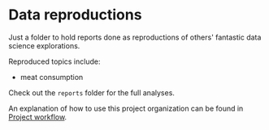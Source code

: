 # Data reproductions

Just a folder to hold reports done as reproductions of others' fantastic data science explorations. 

Reproduced topics include: 

* meat consumption

Check out the `reports` folder for the full analyses. 

An explanation of how to use this project organization can be found in [Project workflow](https://dcl-workflow.stanford.edu/project-workflow.html).

